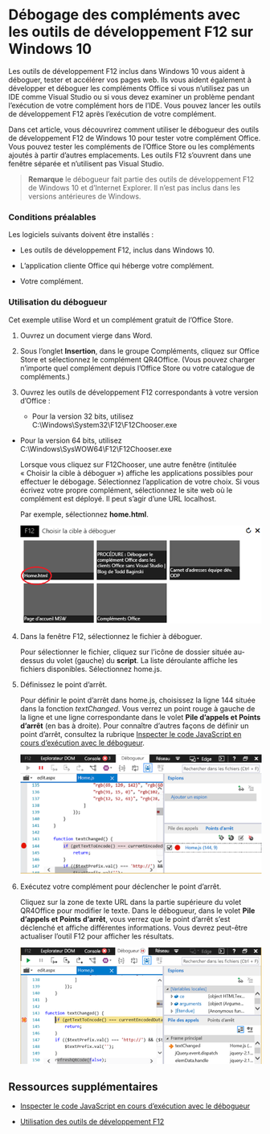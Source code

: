 
# Débogage des compléments avec les outils de développement F12 sur Windows 10

Les outils de développement F12 inclus dans Windows 10 vous aident à déboguer, tester et accélérer vos pages web. Ils vous aident également à développer et déboguer les compléments Office si vous n’utilisez pas un IDE comme Visual Studio ou si vous devez examiner un problème pendant l’exécution de votre complément hors de l’IDE. Vous pouvez lancer les outils de développement F12 après l’exécution de votre complément.

Dans cet article, vous découvrirez comment utiliser le débogueur des outils de développement F12 de Windows 10 pour tester votre complément Office. Vous pouvez tester les compléments de l’Office Store ou les compléments ajoutés à partir d’autres emplacements. Les outils F12 s’ouvrent dans une fenêtre séparée et n’utilisent pas Visual Studio.

 >**Remarque**  le débogueur fait partie des outils de développement F12 de Windows 10 et d’Internet Explorer. Il n’est pas inclus dans les versions antérieures de Windows. 


### Conditions préalables

Les logiciels suivants doivent être installés :


- Les outils de développement F12, inclus dans Windows 10. 
    
- L’application cliente Office qui héberge votre complément. 
    
- Votre complément. 
    
### Utilisation du débogueur

Cet exemple utilise Word et un complément gratuit de l’Office Store.

1. Ouvrez un document vierge dans Word.  
    
2. Sous l’onglet **Insertion**, dans le groupe Compléments, cliquez sur Office Store et sélectionnez le complément QR4Office. (Vous pouvez charger n’importe quel complément depuis l’Office Store ou votre catalogue de compléments.)
    
3. Ouvrez les outils de développement F12 correspondants à votre version d’Office :
    
      - Pour la version 32 bits, utilisez C:\Windows\System32\F12\F12Chooser.exe
    
  - Pour la version 64 bits, utilisez C:\Windows\SysWOW64\F12\F12Chooser.exe
    

    Lorsque vous cliquez sur F12Chooser, une autre fenêtre (intitulée « Choisir la cible à déboguer ») affiche les applications possibles pour effectuer le débogage. Sélectionnez l’application de votre choix. Si vous écrivez votre propre complément, sélectionnez le site web où le complément est déployé. Il peut s’agir d’une URL localhost. 
    
    Par exemple, sélectionnez **home.html**. 
    
    ![Écran du sélecteur F12, pointe vers un complément de type « bulles »](../../images/4f8823a3-595a-4657-83ac-8b235a7ba087.png)

4. Dans la fenêtre F12, sélectionnez le fichier à déboguer.
    
    Pour sélectionner le fichier, cliquez sur l’icône de dossier située au-dessus du volet (gauche) du **script**. La liste déroulante affiche les fichiers disponibles. Sélectionnez home.js.
    
5. Définissez le point d’arrêt.
    
    Pour définir le point d’arrêt dans home.js, choisissez la ligne 144 située dans la fonction _textChanged_. Vous verrez un point rouge à gauche de la ligne et une ligne correspondante dans le volet **Pile d’appels et Points d’arrêt** (en bas à droite). Pour connaître d’autres façons de définir un point d’arrêt, consultez la rubrique [Inspecter le code JavaScript en cours d’exécution avec le débogueur](https://msdn.microsoft.com/library/dn255007%28v=vs.85%29.aspx). 
    
    ![Débogueur avec le point d’arrêt dans le fichier home.js](../../images/e3cbc7ca-8b21-4ebb-b7a1-93e2364f1d16.png)

6. Exécutez votre complément pour déclencher le point d’arrêt.
    
    Cliquez sur la zone de texte URL dans la partie supérieure du volet QR4Office pour modifier le texte. Dans le débogueur, dans le volet **Pile d’appels et Points d’arrêt**, vous verrez que le point d’arrêt s’est déclenché et affiche différentes informations. Vous devrez peut-être actualiser l’outil F12 pour afficher les résultats.
    
    ![Débogueur avec les résultats du point d’arrêt déclenché](../../images/e0bcd036-91ce-4509-ae98-6c10b593d61b.png)


## Ressources supplémentaires



- [Inspecter le code JavaScript en cours d’exécution avec le débogueur](https://msdn.microsoft.com/library/dn255007%28v=vs.85%29.aspx)
    
- [Utilisation des outils de développement F12](https://msdn.microsoft.com/en-us/library/bg182326%28v=vs.85%29.aspx)
    
